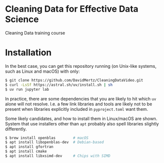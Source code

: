 # Cleaning Data for Effective Data Science

Cleaning Data training course

# Installation

In the best case, you can get this repository running (on
Unix-like systems, such as Linux and macOS) with only:

```sh
$ git clone https://github.com/DavidMertz/CleaningDataVideo.git
$ curl -LsSf https://astral.sh/uv/install.sh | sh
$ uv run jupyter lab
```

In practice, there are some dependencies that you are likely to hit which `uv`
alone will not resolve.  I.e. a few link libraries and tools are likely not to
be present when libraries explicitly included in `pyproject.toml` want them.

Some likely candidates, and how to install them in Linux/macOS are shown.
System that use installers other than `apt` probably also spell libraries
slightly differently.

```sh
$ brew install openblas        # macOS
$ apt install libopenblas-dev  # Debian-based
$ apt install gfortran  
$ apt install cmake
$ apt install libxsimd-dev     # Chips with SIMD
```
